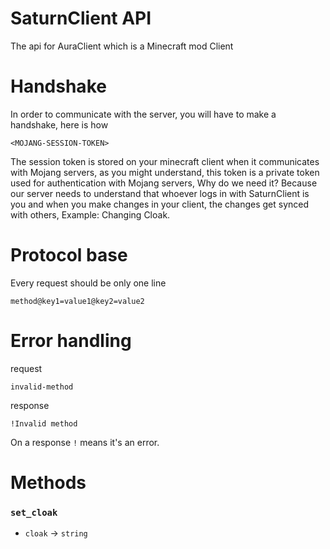 # SaturnClient API

The api for AuraClient which is a Minecraft mod Client

# Handshake
In order to communicate with the server, you will have to make a handshake, here is how
```
<MOJANG-SESSION-TOKEN>
```
The session token is stored on your minecraft client when it communicates with Mojang servers, as you might understand, this token is a private token used for authentication with Mojang servers, Why do we need it? Because our server needs to understand that whoever logs in with SaturnClient is you and when you make changes in your client, the changes get synced with others, Example: Changing Cloak.

# Protocol base
Every request should be only one line

```
method@key1=value1@key2=value2
```

# Error handling
request
```
invalid-method
```
response
```
!Invalid method
```
On a response `!` means it's an error.

# Methods
### `set_cloak`
- `cloak` -> `string`
